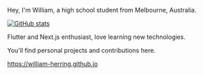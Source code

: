 Hey, I'm William, a high school student from Melbourne, Australia.

[![GitHub stats](https://github-readme-stats.vercel.app/api?username=william-herring)](https://github.com/anuraghazra/github-readme-stats)

Flutter and Next.js enthusiast, love learning new technologies.

You'll find personal projects and contributions here.

https://william-herring.github.io
